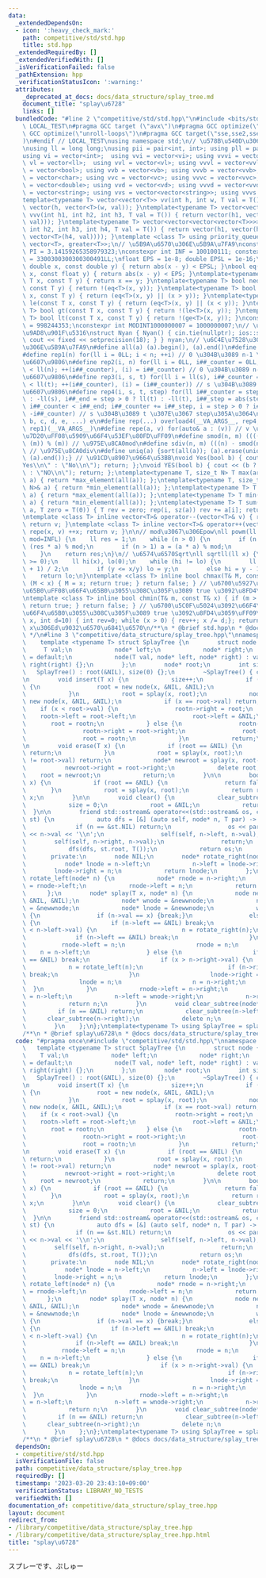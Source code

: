 ```yaml
---
data:
  _extendedDependsOn:
  - icon: ':heavy_check_mark:'
    path: competitive/std/std.hpp
    title: std.hpp
  _extendedRequiredBy: []
  _extendedVerifiedWith: []
  _isVerificationFailed: false
  _pathExtension: hpp
  _verificationStatusIcon: ':warning:'
  attributes:
    _deprecated_at_docs: docs/data_structure/splay_tree.md
    document_title: "splay\u6728"
    links: []
  bundledCode: "#line 2 \"competitive/std/std.hpp\"\n#include <bits/stdc++.h>\n#ifndef\
    \ LOCAL_TEST\n#pragma GCC target (\"avx\")\n#pragma GCC optimize(\"O3\")\n#pragma\
    \ GCC optimize(\"unroll-loops\")\n#pragma GCC target(\"sse,sse2,sse3,ssse3,sse4,popcnt,abm,mmx,avx,tune=native\"\
    )\n#endif // LOCAL_TEST\nusing namespace std;\n// \u578B\u540D\u306E\u77ED\u7E2E\
    \nusing ll = long long;\nusing pii = pair<int, int>; using pll = pair<ll, ll>;\n\
    using vi = vector<int>;  using vvi = vector<vi>; using vvvi = vector<vvi>;\nusing\
    \ vl = vector<ll>;  using vvl = vector<vl>; using vvvl = vector<vvl>;\nusing vb\
    \ = vector<bool>; using vvb = vector<vb>; using vvvb = vector<vvb>;\nusing vc\
    \ = vector<char>; using vvc = vector<vc>; using vvvc = vector<vvc>;\nusing vd\
    \ = vector<double>; using vvd = vector<vd>; using vvvd = vector<vvd>;\nusing vs\
    \ = vector<string>; using vvs = vector<vector<string>>; using vvvs = vector<vector<vector<string>>>;\n\
    template<typename T> vector<vector<T>> vv(int h, int w, T val = T()) { return\
    \ vector(h, vector<T>(w, val)); }\ntemplate<typename T> vector<vector<vector<T>>>\
    \ vvv(int h1, int h2, int h3, T val = T()) { return vector(h1, vector(h2, vector<T>(h3,\
    \ val))); }\ntemplate<typename T> vector<vector<vector<vector<T>>>> vvvv(int h1,\
    \ int h2, int h3, int h4, T val = T()) { return vector(h1, vector(h2, vector(h3,\
    \ vector<T>(h4, val)))); }\ntemplate <class T> using priority_queue_min = priority_queue<T,\
    \ vector<T>, greater<T>>;\n// \u5B9A\u6570\u306E\u5B9A\u7FA9\nconstexpr double\
    \ PI = 3.14159265358979323;\nconstexpr int INF = 100100111; constexpr ll INFL\
    \ = 3300300300300300491LL;\nfloat EPS = 1e-8; double EPSL = 1e-16;\nbool eq(const\
    \ double x, const double y) { return abs(x - y) < EPSL; }\nbool eq(const float\
    \ x, const float y) { return abs(x - y) < EPS; }\ntemplate<typename T> bool eq(const\
    \ T x, const T y) { return x == y; }\ntemplate<typename T> bool neq(const T x,\
    \ const T y) { return !(eq<T>(x, y)); }\ntemplate<typename T> bool ge(const T\
    \ x, const T y) { return (eq<T>(x, y) || (x > y)); }\ntemplate<typename T> bool\
    \ le(const T x, const T y) { return (eq<T>(x, y) || (x < y)); }\ntemplate<typename\
    \ T> bool gt(const T x, const T y) { return !(le<T>(x, y)); }\ntemplate<typename\
    \ T> bool lt(const T x, const T y) { return !(ge<T>(x, y)); }\nconstexpr int MODINT998244353\
    \ = 998244353;\nconstexpr int MODINT1000000007 = 1000000007;\n// \u5165\u51FA\u529B\
    \u9AD8\u901F\u5316\nstruct Nyan { Nyan() { cin.tie(nullptr); ios::sync_with_stdio(false);\
    \ cout << fixed << setprecision(18); } } nyan;\n// \u6C4E\u7528\u30DE\u30AF\u30ED\
    \u306E\u5B9A\u7FA9\n#define all(a) (a).begin(), (a).end()\n#define sz(x) ((int)(x).size())\n\
    #define rep1(n) for(ll i = 0LL; i < n; ++i) // 0 \u304B\u3089 n-1 \u307E\u3067\
    \u6607\u9806\n#define rep2(i, n) for(ll i = 0LL, i##_counter = 0LL; i##_counter\
    \ < ll(n); ++(i##_counter), (i) = i##_counter) // 0 \u304B\u3089 n-1 \u307E\u3067\
    \u6607\u9806\n#define rep3(i, s, t) for(ll i = ll(s), i##_counter = ll(s); i##_counter\
    \ < ll(t); ++(i##_counter), (i) = (i##_counter)) // s \u304B\u3089 t \u307E\u3067\
    \u6607\u9806\n#define rep4(i, s, t, step) for(ll i##_counter = step > 0 ? ll(s)\
    \ : -ll(s), i##_end = step > 0 ? ll(t) : -ll(t), i##_step = abs(step), i = ll(s);\
    \ i##_counter < i##_end; i##_counter += i##_step, i = step > 0 ? i##_counter :\
    \ -i##_counter) // s \u304B\u3089 t \u307E\u3067 step\u305A\u3064\n#define overload4(a,\
    \ b, c, d, e, ...) e\n#define rep(...) overload4(__VA_ARGS__, rep4, rep3, rep2,\
    \ rep1)(__VA_ARGS__)\n#define repe(a, v) for(auto& a : (v)) // v \u306E\u5168\u8981\
    \u7D20\uFF08\u5909\u66F4\u53EF\u80FD\uFF09\n#define smod(n, m) ((((n) % (m)) +\
    \ (m)) % (m)) // \u975E\u8CA0mod\n#define sdiv(n, m) (((n) - smod(n, m)) / (m))\
    \ // \u975E\u8CA0div\n#define uniq(a) {sort(all(a)); (a).erase(unique(all(a)),\
    \ (a).end());} // \u91CD\u8907\u9664\u53BB\nvoid Yes(bool b) { cout << (b ? \"\
    Yes\\n\" : \"No\\n\"); return; };\nvoid YES(bool b) { cout << (b ? \"YES\\n\"\
    \ : \"NO\\n\"); return; };\ntemplate<typename T, size_t N> T max(array<T, N>&\
    \ a) { return *max_element(all(a)); };\ntemplate<typename T, size_t N> T min(array<T,\
    \ N>& a) { return *min_element(all(a)); };\ntemplate<typename T> T max(vector<T>&\
    \ a) { return *max_element(all(a)); };\ntemplate<typename T> T min(vector<T>&\
    \ a) { return *min_element(all(a)); };\ntemplate<typename T> T sum(vector<T>&\
    \ a, T zero = T(0)) { T rev = zero; rep(i, sz(a)) rev += a[i]; return rev; };\n\
    \ntemplate <class T> inline vector<T>& operator--(vector<T>& v) { repe(x, v) --x;\
    \ return v; }\ntemplate <class T> inline vector<T>& operator++(vector<T>& v) {\
    \ repe(x, v) ++x; return v; }\n\n// mod\u3067\u306Epow\nll powm(ll a, ll n, ll\
    \ mod=INFL) {\n    ll res = 1;\n    while (n > 0) {\n        if (n & 1) res =\
    \ (res * a) % mod;\n        if (n > 1) a = (a * a) % mod;\n        n >>= 1;\n\
    \    }\n    return res;\n}\n// \u6574\u6570Sqrt\nll sqrtll(ll x) {\n    assert(x\
    \ >= 0);\n    ll hi(x), lo(0);\n    while (hi != lo) {\n        ll y = (hi + lo\
    \ + 1) / 2;\n        if (y <= x/y) lo = y;\n        else hi = y - 1;\n    }\n\
    \    return lo;\n}\ntemplate <class T> inline bool chmax(T& M, const T& x) { if\
    \ (M < x) { M = x; return true; } return false; } // \u6700\u5927\u5024\u3092\u66F4\
    \u65B0\uFF08\u66F4\u65B0\u3055\u308C\u305F\u3089 true \u3092\u8FD4\u3059\uFF09\
    \ntemplate <class T> inline bool chmin(T& m, const T& x) { if (m > x) { m = x;\
    \ return true; } return false; } // \u6700\u5C0F\u5024\u3092\u66F4\u65B0\uFF08\
    \u66F4\u65B0\u3055\u308C\u305F\u3089 true \u3092\u8FD4\u3059\uFF09\nint digit(ll\
    \ x, int d=10) { int rev=0; while (x > 0) { rev++; x /= d;}; return rev; } //\
    \ x\u306Ed\u9032\u6570\u6841\u6570\n/**\n * @brief std.hpp\n * @docs docs/std/std.md\n\
    \ */\n#line 3 \"competitive/data_structure/splay_tree.hpp\"\nnamespace splay {\n\
    \    template <typename T> struct SplayTree {\n        struct node {\n       \
    \     T val;\n            node* left;\n            node* right;\n            node()\
    \ = default;\n            node(T val, node* left, node* right) : val(val), left(left),\
    \ right(right) {};\n        };\n        node* root;\n        int size;\n     \
    \   SplayTree() : root(&NIL), size(0) {};\n        ~SplayTree() { clear(); }\n\
    \n        void insert(T x) {\n            size++;\n            if (root == &NIL)\
    \ {\n                root = new node(x, &NIL, &NIL);\n                return;\n\
    \            }\n            root = splay(x, root);\n            node* rootn =\
    \ new node(x, &NIL, &NIL);\n            if (x == root->val) return;\n        \
    \    if (x < root->val) {\n                rootn->right = root;\n            \
    \    rootn->left = root->left;\n                root->left = &NIL;\n         \
    \       root = rootn;\n            } else {\n                rootn->left = root;\n\
    \                rootn->right = root->right;\n                root->right = &NIL;\n\
    \                root = rootn;\n            }\n            return;\n        }\n\
    \n        void erase(T x) {\n            if (root == &NIL) {\n               \
    \ return;\n            }\n            root = splay(x, root);\n            if (x\
    \ != root->val) return;\n            node* newroot = splay(x, root->left);\n \
    \           newroot->right = root->right;\n            delete root;\n        \
    \    root = newroot;\n            return;\n        }\n\n        bool contains(T\
    \ x) {\n            if (root == &NIL) {\n                return false;\n     \
    \       }\n            root = splay(x, root);\n            return root->val ==\
    \ x;\n        }\n\n        void clear() {\n            clear_subtree(root);\n\
    \            size = 0;\n            root = &NIL;\n            return;\n      \
    \  }\n\n        friend std::ostream& operator<<(std::ostream& os, const SplayTree<T>&\
    \ st) {\n            auto dfs = [&] (auto self, node* n, T par) -> void {\n  \
    \              if (n == &st.NIL) return;\n                os << par << \"->\"\
    \ << n->val << '\\n';\n                self(self, n->left, n->val);\n        \
    \        self(self, n->right, n->val);\n                return;\n            };\n\
    \            dfs(dfs, st.root, T());\n            return os;\n        };\n\n \
    \       private:\n        node NIL;\n        node* rotate_right(node* n) {\n \
    \           node* lnode = n->left;\n            n->left = lnode->right;\n    \
    \        lnode->right = n;\n            return lnode;\n        };\n        node*\
    \ rotate_left(node* n) {\n            node* rnode = n->right;\n            n->right\
    \ = rnode->left;\n            rnode->left = n;\n            return rnode;\n  \
    \      };\n        node* splay(T x, node* n) {\n            node newwnode(T(),\
    \ &NIL, &NIL);\n            node* wnode = &newwnode;\n            node* rnode\
    \ = &newwnode;\n            node* lnode = &newwnode;\n            while (true)\
    \ {\n                if (n->val == x) {break;}\n                else if (x < n->val)\
    \ {\n                    if (n->left == &NIL) break;\n                    if (x\
    \ < n->left->val) {\n                        n = rotate_right(n);\n          \
    \              if (n->left == &NIL) break;\n                    }\n          \
    \          rnode->left = n;\n                    rnode = n;\n                \
    \    n = n->left;\n                } else {\n                    if (n->right\
    \ == &NIL) break;\n                    if (x > n->right->val) {\n            \
    \            n = rotate_left(n);\n                        if (n->right == &NIL)\
    \ break;\n                    }\n                    lnode->right = n;\n     \
    \               lnode = n;\n                    n = n->right;\n              \
    \  }\n            }\n            rnode->left = n->right;\n            lnode->right\
    \ = n->left;\n            n->left = wnode->right;\n            n->right = wnode->left;\n\
    \            return n;\n        }\n        void clear_subtree(node* n) {\n   \
    \         if (n == &NIL) return;\n            clear_subtree(n->left);\n      \
    \      clear_subtree(n->right);\n            delete n;\n            return;\n\
    \        }\n    };\n};\ntemplate<typename T> using SplayTree = splay::SplayTree<T>;\n\
    /**\n * @brief splay\u6728\n * @docs docs/data_structure/splay_tree.md\n */\n"
  code: "#pragma once\n#include \"competitive/std/std.hpp\"\nnamespace splay {\n \
    \   template <typename T> struct SplayTree {\n        struct node {\n        \
    \    T val;\n            node* left;\n            node* right;\n            node()\
    \ = default;\n            node(T val, node* left, node* right) : val(val), left(left),\
    \ right(right) {};\n        };\n        node* root;\n        int size;\n     \
    \   SplayTree() : root(&NIL), size(0) {};\n        ~SplayTree() { clear(); }\n\
    \n        void insert(T x) {\n            size++;\n            if (root == &NIL)\
    \ {\n                root = new node(x, &NIL, &NIL);\n                return;\n\
    \            }\n            root = splay(x, root);\n            node* rootn =\
    \ new node(x, &NIL, &NIL);\n            if (x == root->val) return;\n        \
    \    if (x < root->val) {\n                rootn->right = root;\n            \
    \    rootn->left = root->left;\n                root->left = &NIL;\n         \
    \       root = rootn;\n            } else {\n                rootn->left = root;\n\
    \                rootn->right = root->right;\n                root->right = &NIL;\n\
    \                root = rootn;\n            }\n            return;\n        }\n\
    \n        void erase(T x) {\n            if (root == &NIL) {\n               \
    \ return;\n            }\n            root = splay(x, root);\n            if (x\
    \ != root->val) return;\n            node* newroot = splay(x, root->left);\n \
    \           newroot->right = root->right;\n            delete root;\n        \
    \    root = newroot;\n            return;\n        }\n\n        bool contains(T\
    \ x) {\n            if (root == &NIL) {\n                return false;\n     \
    \       }\n            root = splay(x, root);\n            return root->val ==\
    \ x;\n        }\n\n        void clear() {\n            clear_subtree(root);\n\
    \            size = 0;\n            root = &NIL;\n            return;\n      \
    \  }\n\n        friend std::ostream& operator<<(std::ostream& os, const SplayTree<T>&\
    \ st) {\n            auto dfs = [&] (auto self, node* n, T par) -> void {\n  \
    \              if (n == &st.NIL) return;\n                os << par << \"->\"\
    \ << n->val << '\\n';\n                self(self, n->left, n->val);\n        \
    \        self(self, n->right, n->val);\n                return;\n            };\n\
    \            dfs(dfs, st.root, T());\n            return os;\n        };\n\n \
    \       private:\n        node NIL;\n        node* rotate_right(node* n) {\n \
    \           node* lnode = n->left;\n            n->left = lnode->right;\n    \
    \        lnode->right = n;\n            return lnode;\n        };\n        node*\
    \ rotate_left(node* n) {\n            node* rnode = n->right;\n            n->right\
    \ = rnode->left;\n            rnode->left = n;\n            return rnode;\n  \
    \      };\n        node* splay(T x, node* n) {\n            node newwnode(T(),\
    \ &NIL, &NIL);\n            node* wnode = &newwnode;\n            node* rnode\
    \ = &newwnode;\n            node* lnode = &newwnode;\n            while (true)\
    \ {\n                if (n->val == x) {break;}\n                else if (x < n->val)\
    \ {\n                    if (n->left == &NIL) break;\n                    if (x\
    \ < n->left->val) {\n                        n = rotate_right(n);\n          \
    \              if (n->left == &NIL) break;\n                    }\n          \
    \          rnode->left = n;\n                    rnode = n;\n                \
    \    n = n->left;\n                } else {\n                    if (n->right\
    \ == &NIL) break;\n                    if (x > n->right->val) {\n            \
    \            n = rotate_left(n);\n                        if (n->right == &NIL)\
    \ break;\n                    }\n                    lnode->right = n;\n     \
    \               lnode = n;\n                    n = n->right;\n              \
    \  }\n            }\n            rnode->left = n->right;\n            lnode->right\
    \ = n->left;\n            n->left = wnode->right;\n            n->right = wnode->left;\n\
    \            return n;\n        }\n        void clear_subtree(node* n) {\n   \
    \         if (n == &NIL) return;\n            clear_subtree(n->left);\n      \
    \      clear_subtree(n->right);\n            delete n;\n            return;\n\
    \        }\n    };\n};\ntemplate<typename T> using SplayTree = splay::SplayTree<T>;\n\
    /**\n * @brief splay\u6728\n * @docs docs/data_structure/splay_tree.md\n */"
  dependsOn:
  - competitive/std/std.hpp
  isVerificationFile: false
  path: competitive/data_structure/splay_tree.hpp
  requiredBy: []
  timestamp: '2023-03-20 23:43:10+09:00'
  verificationStatus: LIBRARY_NO_TESTS
  verifiedWith: []
documentation_of: competitive/data_structure/splay_tree.hpp
layout: document
redirect_from:
- /library/competitive/data_structure/splay_tree.hpp
- /library/competitive/data_structure/splay_tree.hpp.html
title: "splay\u6728"
---
```

スプレーです、ぷしゅー
